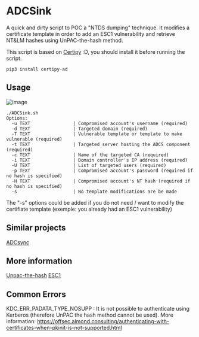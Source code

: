 # ADCSink

A quick and dirty script to POC a "NTDS dumping" technique. 
It modifies a certificate template in order to add an ESC1 vulnerability and retrieve NT&amp;LM hashes using UnPAC-the-hash method. 

This script is based on [Certipy](https://github.com/ly4k/Certipy) :D, you should install it before running the script.

```text
pip3 install certipy-ad
```

## Usage

![image](https://github.com/user-attachments/assets/4f291faf-6b8a-4388-ac72-6287435f5843)


```text
./ADCSink.sh
Options:
  -u TEXT                | Compromised account's username (required)
  -d TEXT                | Targeted domain (required)
  -T TEXT                | Vulnerable template or template to make vulnerable (required)
  -t TEXT                | Targeted server hosting the ADCS component (required)
  -c TEXT                | Name of the targeted CA (required)
  -i TEXT                | Domain controller's IP address (required)
  -U TEXT                | List of targeted users (required)
  -p TEXT                | Compromised account's password (required if no hash is specified)
  -H TEXT                | Compromised account's NT hash (required if no hash is specified)
  -s                     | No template modifications are be made 
```
The "-s" options could be added if you do not need / want to modify the certifiate template (exemple: you already had an ESC1 vulnerability)

## Similar projects

[ADCsync](https://github.com/JPG0mez/ADCSync/blob/main/adcsync.py)

## More information
[Unpac-the-hash](https://www.thehacker.recipes/a-d/movement/kerberos/unpac-the-hash)
[ESC1](https://book.hacktricks.xyz/windows-hardening/active-directory-methodology/ad-certificates/domain-escalation#misconfigured-certificate-templates-esc1)

## Common Errors

KDC_ERR_PADATA_TYPE_NOSUPP : It is not possible to authenticate using Kerberos (therefore UnPAC the hash method cannot be used). 
More information: https://offsec.almond.consulting/authenticating-with-certificates-when-pkinit-is-not-supported.html 

